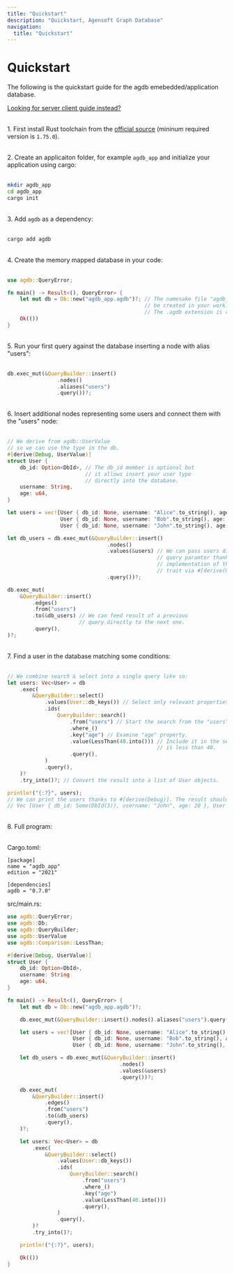 ```yaml
---
title: "Quickstart"
description: "Quickstart, Agensoft Graph Database"
navigation:
  title: "Quickstart"
---
```


# Quickstart

The following is the quickstart guide for the agdb emebedded/application database.

[Looking for server client guide instead?](/docs/guides/quickstart_client)

<br/>1. First install Rust toolchain from the [official source](https://www.rust-lang.org/tools/install) (mininum required version is `1.75.0`).
<br/>

<br/>2. Create an applicaiton folder, for example `agdb_app` and initialize your application using cargo:
<br/><br/>

```bash
mkdir agdb_app
cd agdb_app
cargo init
```

<br/> 3. Add `agdb` as a dependency:
<br/><br/>

```bash
cargo add agdb
```

<br/> 4. Create the memory mapped database in your code:
<br/><br/>

```rs
use agdb::QueryError;

fn main() -> Result<(), QueryError> {
    let mut db = Db::new("agdb_app.agdb")?; // The namesake file "agdb_app.agdb" will
                                            // be created in your working directory.
                                            // The .agdb extension is conventional.
    Ok(())
}
```

<br/> 5. Run your first query against the database inserting a node with alias "users":
<br/><br/>

```rs
db.exec_mut(&QueryBuilder::insert()
                .nodes()
                .aliases("users")
                .query())?;
```

<br/> 6. Insert additional nodes representing some users and connect them with the "users" node:
<br/><br/>

```rs
// We derive from agdb::UserValue
// so we can use the type in the db.
#[derive(Debug, UserValue)]
struct User {
    db_id: Option<DbId>, // The db_id member is optional but
                         // it allows insert your user type
                         // directly into the database.
    username: String,
    age: u64,
}

let users = vec![User { db_id: None, username: "Alice".to_string(), age: 40 },
                 User { db_id: None, username: "Bob".to_string(), age: 30 },
                 User { db_id: None, username: "John".to_string(), age: 20 }];

let db_users = db.exec_mut(&QueryBuilder::insert()
                                .nodes()
                                .values(&users) // We can pass users directly as
                                                // query paramter thanks to the
                                                // implementation of the agdb::DbUserValue
                                                // trait via #[derive(UserValue)].
                                .query())?;

db.exec_mut(
    &QueryBuilder::insert()
        .edges()
        .from("users")
        .to(&db_users) // We can feed result of a previous
                       // query directly to the next one.
        .query(),
)?;
```

<br/> 7. Find a user in the database matching some conditions:
<br/><br/>

```rust
// We combine search & select into a single query like so:
let users: Vec<User> = db
    .exec(
        &QueryBuilder::select()
            .values(User::db_keys()) // Select only relevant properties for the User struct.
            .ids(
                QueryBuilder::search()
                    .from("users") // Start the search from the "users" node.
                    .where_()
                    .key("age") // Examine "age" property.
                    .value(LessThan(40.into())) // Include it in the search result if the value
                                                // is less than 40.
                    .query(),
            )
            .query(),
    )?
    .try_into()?; // Convert the result into a list of User objects.

println!("{:?}", users);
// We can print the users thanks to #[derive(Debug)]. The result should be something like:
// Vec [User { db_id: Some(DbId(3)), username: "John", age: 20 }, User { db_id: Some(DbId(3)), username: "Bob", age: 30 }]
```

<br/> 8. Full program:
<br/><br/>

Cargo.toml:

```
[package]
name = "agdb_app"
edition = "2021"

[dependencies]
agdb = "0.7.0"
```

src/main.rs:

```rs
use agdb::QueryError;
use agdb::Db;
use agdb::QueryBuilder;
use agdb::UserValue
use agdb::Comparison::LessThan;

#[derive(Debug, UserValue)]
struct User {
    db_id: Option<DbId>,
    username: String
    age: u64,
}

fn main() -> Result<(), QueryError> {
    let mut db = Db::new("agdb_app.agdb")?;

    db.exec_mut(&QueryBuilder::insert().nodes().aliases("users").query())?;

    let users = vec![User { db_id: None, username: "Alice".to_string(), age: 40 },
                     User { db_id: None, username: "Bob".to_string(), age: 30 },
                     User { db_id: None, username: "John".to_string(), age: 20 }];

    let db_users = db.exec_mut(&QueryBuilder::insert()
                                    .nodes()
                                    .values(&users)
                                    .query())?;

    db.exec_mut(
        &QueryBuilder::insert()
            .edges()
            .from("users")
            .to(&db_users)
            .query(),
    )?;

    let users: Vec<User> = db
        .exec(
            &QueryBuilder::select()
                .values(User::db_keys())
                .ids(
                    QueryBuilder::search()
                        .from("users")
                        .where_()
                        .key("age")
                        .value(LessThan(40.into()))
                        .query(),
                )
                .query(),
        )?
        .try_into()?;

    println!("{:?}", users);

    Ok(())
}
```
